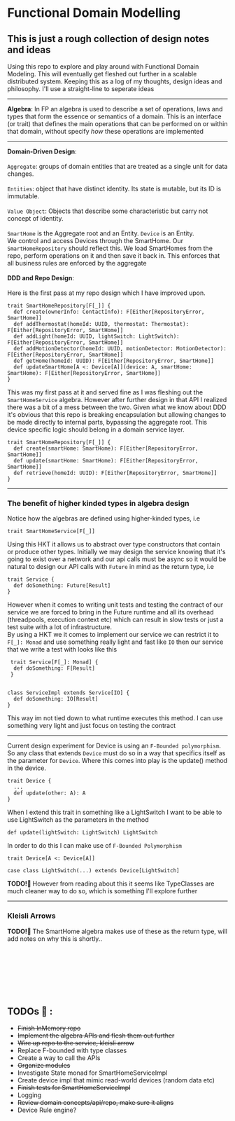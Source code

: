 # Functional Domain Modelling

## This is just a rough collection of design notes and ideas


Using this repo to explore and play around with Functional Domain Modeling.
This will eventually get fleshed out further in a scalable distributed system.  Keeping this as a log of my 
thoughts, design ideas and philosophy.  I'll use a straight-line to seperate ideas

***

<b>Algebra</b>:
In FP an algebra is used to describe a set of operations, laws and types that form the essence
or semantics of a domain.  This is an interface (or trait) that defines the 
main operations that can be performed on or within that domain, without specify *how* these operations
are implemented

***
<b>Domain-Driven Design</b>:
<br>    
`Aggregate`: groups of domain entities that are treated as a single unit for data changes. <br><br>
`Entities`: object that have distinct identity. Its state is mutable, but its ID is immutable. <br><br>
`Value Object`: Objects that describe some characteristic but carry not concept of identity. <br><br>
`SmartHome` is the Aggregate root and an Entity.  `Device` is an Entity.  
We control and access Devices through the SmartHome. Our `SmartHomeRepository` should reflect this. We load
SmartHomes from the repo, perform operations on it and then save it back in. This enforces that all business rules are
enforced by the aggregate
<br>
<br>
<b>DDD and Repo Design</b>:<br><br>
Here is the first pass at my repo design which I have improved upon.  
```
trait SmartHomeRepository[F[_]] {
  def create(ownerInfo: ContactInfo): F[Either[RepositoryError, SmartHome]]
  def addThermostat(homeId: UUID, thermostat: Thermostat): F[Either[RepositoryError, SmartHome]]
  def addLight(homeId: UUID, lightSwitch: LightSwitch): F[Either[RepositoryError, SmartHome]]
  def addMotionDetector(homeId: UUID, motionDetector: MotionDetector): F[Either[RepositoryError, SmartHome]]
  def getHome(homeId: UUID): F[Either[RepositoryError, SmartHome]]
  def updateSmartHome[A <: Device[A]](device: A, smartHome: SmartHome): F[Either[RepositoryError, SmartHome]]
}
```
This was my first pass at it and served fine as I was fleshing out the  `SmartHomeService` algebra. However after further design
in that API I realized there was a bit of a mess between the two. Given what we know about DDD it's obvious that this repo is
breaking encapsulation but allowing changes to be made directly to internal parts, bypassing the aggregate root. This device
specific logic should belong in a domain service layer. 
```
trait SmartHomeRepository[F[_]] {
  def create(smartHome: SmartHome): F[Either[RepositoryError, SmartHome]]
  def update(smartHome: SmartHome): F[Either[RepositoryError, SmartHome]]
  def retrieve(homeId: UUID): F[Either[RepositoryError, SmartHome]]
}
```

***
### The benefit of higher kinded types in algebra design

Notice how the algebras are defined using higher-kinded types, i.e
```
trait SmartHomeService[F[_]]
```
Using this HKT it allows us to abstract over type constructors that contain or produce other types.  Initially we may design
the service knowing that it's going to exist over a network and our api calls must be async so it would be natural to design our API calls
with `Future` in mind as the return type, i.e
```
trait Service {
  def doSomething: Future[Result]
}
```
However when it comes to writing unit tests and testing the contract of our service we are forced to bring in the Future runtime and all its overhead (threadpools, execution context etc) 
which can result in slow tests or just a test suite with a lot of infrastructure. <br>
By using a HKT we it comes to implement our service we can restrict it to `F[_]: Monad` and use something really  light and fast like `IO` then our 
service that we write a test with looks like this
```
 trait Service[F[_]: Monad] {
  def doSomething: F[Result]
 }


class ServiceImpl extends Service[IO] {
  def doSomething: IO[Result]
}
```
This way im not tied down to what runtime executes this method. I can use something very light and just focus on testing the contract



***
Current design experiment for Device is using an `F-Bounded polymorphism`. So any class that extends
`Device` must do so in a way that specifics itself as the parameter for `Device`.  Where this comes into play
is the update() method in the device. 

```
trait Device {
  ...
  def update(other: A): A
}
```

When I extend this trait in something like a LightSwitch I want to be able to use LightSwitch as the parameters
in the method
```
def update(lightSwitch: LightSwitch) LightSwitch
```
In order to do this I can make use of `F-Bounded Polymorphism`
```
trait Device[A <: Device[A]] 

case class LightSwitch(...) extends Device[LightSwitch]
```

<b>TODO!🧠 </b>However from reading about this it seems like TypeClasses are much cleaner way to do so, which is something I'll explore further

***
### Kleisli Arrows
<b>TODO!🧠 </b> The SmartHome algebra makes use of these as the return type,  will add notes on why this is shortly..



<br>
<br>
<br>
<br>
<br>
<br>


## <b>TODOs 🧠</b> :
  - ~~Finish InMemory repo~~
  - ~~Implement the algebra APIs and flesh them out further~~
  - ~~Wire up repo to the service, kleisli arrow~~
  - Replace F-bounded with type classes
  - Create a way to call the APIs
  - ~~Organize modules~~
  - Investigate State monad for SmartHomeServiceImpl
  - Create device impl that mimic read-world devices (random data etc)
  - ~~Finish tests for SmartHomeServiceImpl~~
  - Logging
  - ~~Review domain concepts/api/repo, make sure it aligns~~
  - Device Rule engine? 